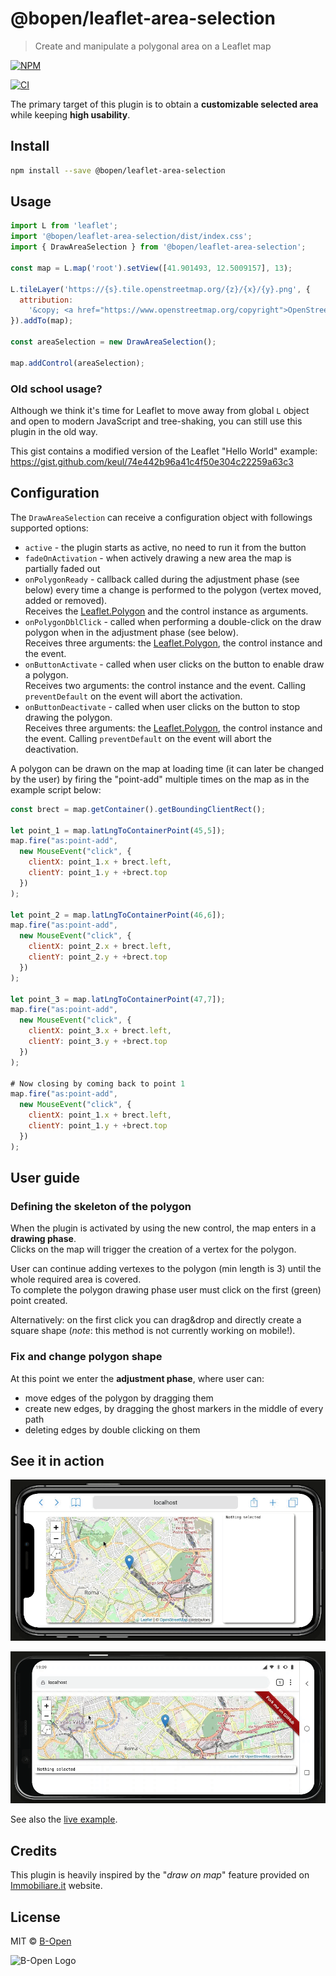 # @bopen/leaflet-area-selection

> Create and manipulate a polygonal area on a Leaflet map

[![NPM](https://img.shields.io/npm/v/@bopen/leaflet-area-selection.svg)](https://www.npmjs.com/package/@bopen/leaflet-area-selection)

[![CI](https://github.com/bopen/leaflet-area-selection/actions/workflows/main.yml/badge.svg)](https://github.com/bopen/leaflet-area-selection/actions/workflows/main.yml)

The primary target of this plugin is to obtain a **customizable selected area** while keeping **high usability**.

## Install

```bash
npm install --save @bopen/leaflet-area-selection
```

## Usage

```javascript
import L from 'leaflet';
import '@bopen/leaflet-area-selection/dist/index.css';
import { DrawAreaSelection } from '@bopen/leaflet-area-selection';

const map = L.map('root').setView([41.901493, 12.5009157], 13);

L.tileLayer('https://{s}.tile.openstreetmap.org/{z}/{x}/{y}.png', {
  attribution:
    '&copy; <a href="https://www.openstreetmap.org/copyright">OpenStreetMap</a> contributors',
}).addTo(map);

const areaSelection = new DrawAreaSelection();

map.addControl(areaSelection);
```

### Old school usage?

Although we think it's time for Leaflet to move away from global `L` object and open to modern JavaScript and tree-shaking, you can still use this plugin in the old way.

This gist contains a modified version of the Leaflet "Hello World" example: https://gist.github.com/keul/74e442b96a41c4f50e304c22259a63c3

## Configuration

The `DrawAreaSelection` can receive a configuration object with followings supported options:

- `active` - the plugin starts as active, no need to run it from the button
- `fadeOnActivation` - when actively drawing a new area the map is partially faded out
- `onPolygonReady` - callback called during the adjustment phase (see below) every time a change is performed to the polygon (vertex moved, added or removed).<br>
  Receives the [Leaflet.Polygon](https://leafletjs.com/reference.html#polygon) and the control instance as arguments.
- `onPolygonDblClick` - called when performing a double-click on the draw polygon when in the adjustment phase (see below).<br>
  Receives three arguments: the [Leaflet.Polygon](https://leafletjs.com/reference.html#polygon), the control instance and the event.
- `onButtonActivate` - called when user clicks on the button to enable draw a polygon.<br>
  Receives two arguments: the control instance and the event. Calling `preventDefault` on the event will abort the activation.
- `onButtonDeactivate` - called when user clicks on the button to stop drawing the polygon.<br>
  Receives three arguments: the [Leaflet.Polygon](https://leafletjs.com/reference.html#polygon), the control instance and the event.
  Calling `preventDefault` on the event will abort the deactivation.

A polygon can be drawn on the map at loading time (it can later be changed by the user) by firing the "point-add" multiple times on the map as in the example script below:

```javascript
const brect = map.getContainer().getBoundingClientRect();

let point_1 = map.latLngToContainerPoint(45,5]);
map.fire("as:point-add",
  new MouseEvent("click", {
    clientX: point_1.x + brect.left,
    clientY: point_1.y + +brect.top
  })
);

let point_2 = map.latLngToContainerPoint(46,6]);
map.fire("as:point-add",
  new MouseEvent("click", {
    clientX: point_2.x + brect.left,
    clientY: point_2.y + +brect.top
  })
);

let point_3 = map.latLngToContainerPoint(47,7]);
map.fire("as:point-add",
  new MouseEvent("click", {
    clientX: point_3.x + brect.left,
    clientY: point_3.y + +brect.top
  })
);

# Now closing by coming back to point 1
map.fire("as:point-add",
  new MouseEvent("click", {
    clientX: point_1.x + brect.left,
    clientY: point_1.y + +brect.top
  })
);
```

## User guide

### Defining the skeleton of the polygon

When the plugin is activated by using the new control, the map enters in a **drawing phase**.<br>
Clicks on the map will trigger the creation of a vertex for the polygon.

User can continue adding vertexes to the polygon (min length is 3) until the whole required area is covered.<br>
To complete the polygon drawing phase user must click on the first (green) point created.

Alternatively: on the first click you can drag&drop and directly create a square shape (_note_: this method is not currently working on mobile!).

### Fix and change polygon shape

At this point we enter the **adjustment phase**, where user can:

- move edges of the polygon by dragging them
- create new edges, by dragging the ghost markers in the middle of every path
- deleting edges by double clicking on them

## See it in action

![Example animation](./example.gif)

![Example creating a rect](./example-rect.gif)

See also the [live example](https://bopen.github.io/leaflet-area-selection).

## Credits

This plugin is heavily inspired by the "_draw on map_" feature provided on [Immobiliare.it](https://www.immobiliare.it) website.

## License

MIT © [B-Open](https://www.bopen.eu/)

<img alt="B-Open Logo" src="./example/src/B-Open.svg" width="50" />
